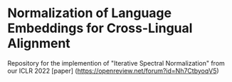 # Normalization of Language Embeddings for Cross-Lingual Alignment

Repository for the implemention of "Iterative Spectral Normalization" from our ICLR 2022 [paper] (https://openreview.net/forum?id=Nh7CtbyoqV5)

